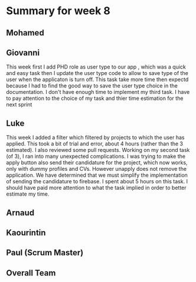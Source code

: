 # Summary for week 8

## Mohamed

## Giovanni
This week first I add PHD role as user type to our app , which was a quick and easy task then I update the user type code to allow to save type of the user when the applicaton is turn off. This task take more time then expectd because I had to find the good way to save the user type choice in the documentation.  I don't have enough time to implement my third task. I have to pay attention to the choice of my task and thier time estimation for the next sprint 

## Luke
This week I added a filter which filtered by projects to which the user has applied. This took a bit of trial and error, about 4 hours (rather than the 3 estimated). I also reviewed some pull requests. Working on my second task (of 3), I ran into many unexpected complications. I was trying to make the apply button also send their candidature for the project, which now works, only with dummy profiles and CVs. However unapply does not remove the application. We have determined that we must simplify the implementation of sending the candidature to firebase. I spent about 5 hours on this task. I should have paid more attention to what the task implied in order to better estimate my time.

## Arnaud

## Kaourintin 

## Paul (Scrum Master)

## Overall Team
